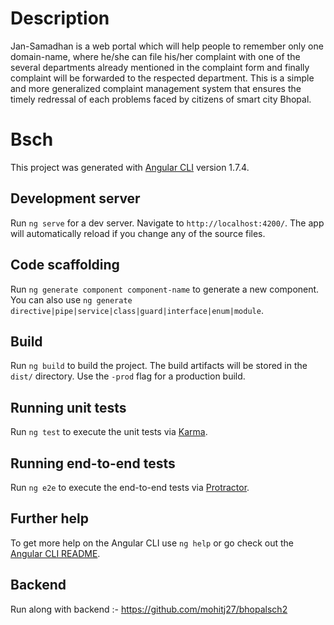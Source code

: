# Description

Jan-Samadhan is a web portal which will help people to remember only one domain-name, where he/she can file his/her complaint with one of the several departments already mentioned in the complaint form and finally complaint will be forwarded to the respected department. This is a simple and more generalized complaint management system that ensures the timely redressal of each problems faced by citizens of smart city Bhopal.
# Bsch

This project was generated with [Angular CLI](https://github.com/angular/angular-cli) version 1.7.4.

## Development server

Run `ng serve` for a dev server. Navigate to `http://localhost:4200/`. The app will automatically reload if you change any of the source files.

## Code scaffolding

Run `ng generate component component-name` to generate a new component. You can also use `ng generate directive|pipe|service|class|guard|interface|enum|module`.

## Build

Run `ng build` to build the project. The build artifacts will be stored in the `dist/` directory. Use the `-prod` flag for a production build.

## Running unit tests

Run `ng test` to execute the unit tests via [Karma](https://karma-runner.github.io).

## Running end-to-end tests

Run `ng e2e` to execute the end-to-end tests via [Protractor](http://www.protractortest.org/).

## Further help

To get more help on the Angular CLI use `ng help` or go check out the [Angular CLI README](https://github.com/angular/angular-cli/blob/master/README.md).

## Backend

Run along with backend :- https://github.com/mohitj27/bhopalsch2
